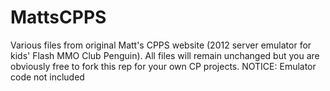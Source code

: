 # MattsCPPS
Various files from original Matt's CPPS website (2012 server emulator for kids' Flash MMO Club Penguin). All files will remain unchanged but you are obviously free to fork this rep for your own CP projects. NOTICE: Emulator code not included
